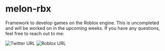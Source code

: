 # melon-rbx
Framework to develop games on the Roblox engine.
This is uncompleted and will be worked on in the upcoming weeks. If you have any questions, feel free to reach out to me:

![Twitter URL](https://img.shields.io/twitter/url?label=Twitter&url=https%3A%2F%2Ftwitter.com%2FPlutonem)
![Roblox URL](https://img.shields.io/badge/rbx-Roblox-red?url=https%3A%2F%2Fwww.roblox.com%2users%24269345%2profile)
